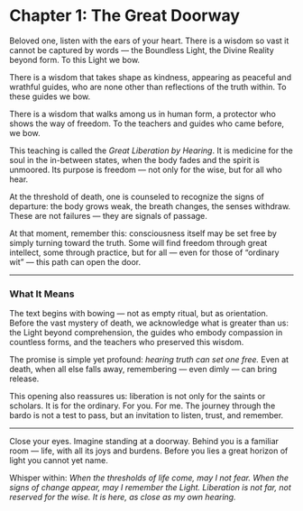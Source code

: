 # Chapter 1: The Great Doorway

Beloved one, listen with the ears of your heart.
There is a wisdom so vast it cannot be captured by words — the Boundless Light, the Divine Reality beyond form. To this Light we bow.

There is a wisdom that takes shape as kindness, appearing as peaceful and wrathful guides, who are none other than reflections of the truth within. To these guides we bow.

There is a wisdom that walks among us in human form, a protector who shows the way of freedom. To the teachers and guides who came before, we bow.

This teaching is called the *Great Liberation by Hearing*. It is medicine for the soul in the in-between states, when the body fades and the spirit is unmoored. Its purpose is freedom — not only for the wise, but for all who hear.

At the threshold of death, one is counseled to recognize the signs of departure: the body grows weak, the breath changes, the senses withdraw. These are not failures — they are signals of passage.

At that moment, remember this: consciousness itself may be set free by simply turning toward the truth. Some will find freedom through great intellect, some through practice, but for all — even for those of “ordinary wit” — this path can open the door.

---

### What It Means

The text begins with bowing — not as empty ritual, but as orientation. Before the vast mystery of death, we acknowledge what is greater than us: the Light beyond comprehension, the guides who embody compassion in countless forms, and the teachers who preserved this wisdom.

The promise is simple yet profound: *hearing truth can set one free.* Even at death, when all else falls away, remembering — even dimly — can bring release.

This opening also reassures us: liberation is not only for the saints or scholars. It is for the ordinary. For you. For me. The journey through the bardo is not a test to pass, but an invitation to listen, trust, and remember.

---

Close your eyes. Imagine standing at a doorway. Behind you is a familiar room — life, with all its joys and burdens. Before you lies a great horizon of light you cannot yet name.

Whisper within:
*When the thresholds of life come, may I not fear.
When the signs of change appear, may I remember the Light.
Liberation is not far, not reserved for the wise.
It is here, as close as my own hearing.*
